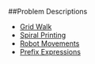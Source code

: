 ##Problem Descriptions

* [Grid Walk](https://www.codeeval.com/open_challenges/60/)
* [Spiral Printing](https://www.codeeval.com/open_challenges/57/)
* [Robot Movements](https://www.codeeval.com/open_challenges/56/)
* [Prefix Expressions](https://www.codeeval.com/open_challenges/7/)